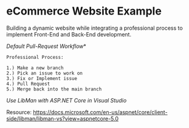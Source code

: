 # eCommerce Website Example
Building a dynamic website while integrating a professional process to implement Front-End and Back-End development.

*Default Pull-Request Workflow**

    Professional Process:
    
    1.) Make a new branch
    2.) Pick an issue to work on
    3.) Fix or Implement issue
    4.) Pull Request
    5.) Merge back into the main branch
    
*Use LibMan with ASP.NET Core in Visual Studio*

Resource: https://docs.microsoft.com/en-us/aspnet/core/client-side/libman/libman-vs?view=aspnetcore-5.0
